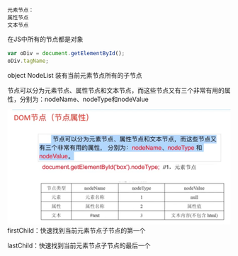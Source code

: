 ```
元素节点：
属性节点
文本节点
```

在JS中所有的节点都是对象

```javascript
var oDiv = document.getElementById();
oDiv.tagName;
```

object NodeList 装有当前元素节点所有的子节点

节点可以分为元素节点、属性节点和文本节点，而这些节点又有三个非常有用的属性，分别为：nodeName、nodeType和nodeValue

![](../images/Dom.png)firstChild：快速找到当前元素节点子节点的第一个

lastChild：快速找到当前元素节点子节点的最后一个


